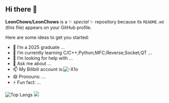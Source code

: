 ## Hi there 👋

**LeonChows/LeonChows** is a ✨ _special_ ✨ repository because its `README.md` (this file) appears on your GitHub profile.

Here are some ideas to get you started:

- 🔭 I’m a 2025 graduate ...
- 🌱 I’m currently learning C/C++;Python;MFC;Reverse;Socket;QT ...
- 🤔 I’m looking for help with ...
- 💬 Ask me about ...
- 📫 My Bilibili account is:![-X1o](https://space.bilibili.com/477698969?spm_id_from=333.1007.0.0)
- 😄 Pronouns: ...
- ⚡ Fun fact: ...


![Top Langs](https://github-readme-stats.vercel.app/api/top-langs/?username=LeonChows&layout=compact&theme=tokyonight)
![](https://github-readme-activity-graph.cyclic.app/graph?username=LeonChows&theme=dracula)
